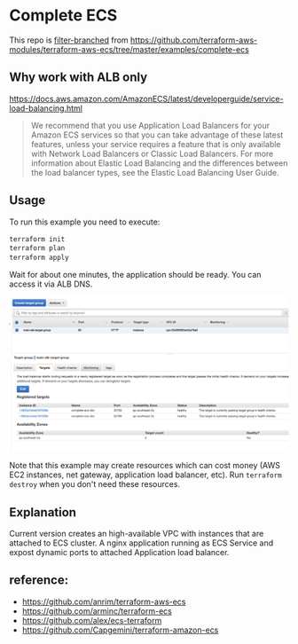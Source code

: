 # Complete ECS

This repo is [filter-branched](https://docs.github.com/en/github/using-git/splitting-a-subfolder-out-into-a-new-repository) from https://github.com/terraform-aws-modules/terraform-aws-ecs/tree/master/examples/complete-ecs

## Why work with ALB only

https://docs.aws.amazon.com/AmazonECS/latest/developerguide/service-load-balancing.html

>We recommend that you use Application Load Balancers for your Amazon ECS services so that you can take advantage of these latest features, unless your service requires a feature that is only available with Network Load Balancers or Classic Load Balancers. For more information about Elastic Load Balancing and the differences between the load balancer types, see the Elastic Load Balancing User Guide.

## Usage

To run this example you need to execute:

```bash
terraform init
terraform plan
terraform apply
```

Wait for about one minutes, the application should be ready. You can access it via ALB DNS.

![target group health check](images/image.png)

Note that this example may create resources which can cost money (AWS EC2 instances, net gateway, application load balancer, etc). Run `terraform destroy` when you don't need these resources.

## Explanation

Current version creates an high-available VPC with instances that are attached to ECS cluster. A nginx application running as ECS Service and expost dynamic ports to attached Application load balancer.

## reference:
* <https://github.com/anrim/terraform-aws-ecs>
* <https://github.com/arminc/terraform-ecs>
* <https://github.com/alex/ecs-terraform>
* <https://github.com/Capgemini/terraform-amazon-ecs>
